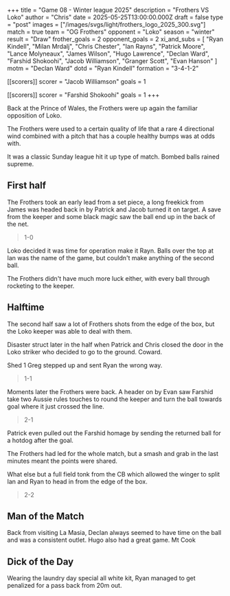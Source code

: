 +++
title = "Game 08 - Winter league 2025"
description = "Frothers VS Loko"
author = "Chris"
date = 2025-05-25T13:00:00.000Z
draft = false
type = "post"
images = ["/images/svgs/light/frothers_logo_2025_300.svg"]
match = true
team = "OG Frothers"
opponent = "Loko"
season = "winter"
result = "Draw"
frother_goals = 2
opponent_goals = 2
xi_and_subs = [
  "Ryan Kindell",
  "Milan Mrdalj",
  "Chris Chester",
  "Ian Rayns",
  "Patrick Moore",
  "Lance Molyneaux",
  "James Wilson",
  "Hugo Lawrence",
  "Declan Ward",
  "Farshid Shokoohi",
  "Jacob Williamson",
  "Granger Scott",
  "Evan Hanson"
]
motm = "Declan Ward"
dotd = "Ryan Kindell"
formation = "3-4-1-2"

[[scorers]]
scorer = "Jacob Williamson"
goals = 1

[[scorers]]
scorer = "Farshid Shokoohi"
goals = 1
+++
 
Back at the Prince of Wales, the Frothers were up again the familiar opposition of Loko.

The Frothers were used to a certain quality of life that a rare 4 directional wind combined with a pitch that has a couple healthy bumps was at odds with. 

It was a classic Sunday league hit it up type of match. Bombed balls rained supreme. 

## First half

The Frothers took an early lead from a set piece, a long freekick from James was headed back in by Patrick and Jacob turned it on target. A save from the keeper and some black magic saw the ball end up in the back of the net. 

> 1-0

Loko decided it was time for operation make it Rayn. Balls over the top at Ian was the name of the game, but couldn't make anything of the second ball.

The Frothers didn't have much more luck either, with every ball through rocketing to the keeper. 

## Halftime 

The second half saw a lot of Frothers shots from the edge of the box, but the Loko keeper was able to deal with them. 

Disaster struct later in the half when Patrick and Chris closed the door in the Loko striker who decided to go to the ground. Coward.

Shed 1 Greg stepped up and sent Ryan the wrong way.

> 1-1

Moments later the Frothers were back. A header on by Evan saw Farshid take two Aussie rules touches to round the keeper and turn the ball towards goal where it just crossed the line.

> 2-1

Patrick even pulled out the Farshid homage by sending the returned ball for a hotdog after the goal.

The Frothers had led for the whole match, but a smash and grab in the last minutes meant the points were shared.

What else but a full field tonk from the CB which allowed the winger to split Ian and Ryan to head in from the edge of the box.

> 2-2

 
## Man of the Match
Back from visiting La Masia, Declan always seemed to have time on the ball and was a consistent outlet. Hugo also had a great game. Mt Cook 

## Dick of the Day
Wearing the laundry day special all white kit, Ryan managed to get penalized for a pass back from 20m out.

